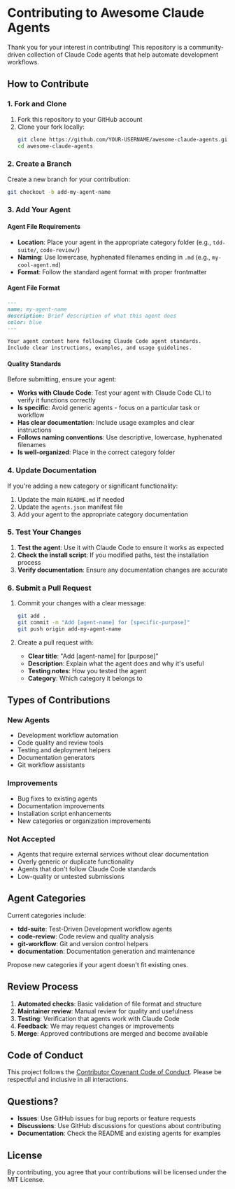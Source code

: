 # Contributing to Awesome Claude Agents

Thank you for your interest in contributing! This repository is a community-driven collection of Claude Code agents that help automate development workflows.

## How to Contribute

### 1. Fork and Clone

1. Fork this repository to your GitHub account
2. Clone your fork locally:
   ```bash
   git clone https://github.com/YOUR-USERNAME/awesome-claude-agents.git
   cd awesome-claude-agents
   ```

### 2. Create a Branch

Create a new branch for your contribution:
```bash
git checkout -b add-my-agent-name
```

### 3. Add Your Agent

#### Agent File Requirements

- **Location**: Place your agent in the appropriate category folder (e.g., `tdd-suite/`, `code-review/`)
- **Naming**: Use lowercase, hyphenated filenames ending in `.md` (e.g., `my-cool-agent.md`)
- **Format**: Follow the standard agent format with proper frontmatter

#### Agent File Format

```markdown
---
name: my-agent-name
description: Brief description of what this agent does
color: blue
---

Your agent content here following Claude Code agent standards.
Include clear instructions, examples, and usage guidelines.
```

#### Quality Standards

Before submitting, ensure your agent:

- **Works with Claude Code**: Test your agent with Claude Code CLI to verify it functions correctly
- **Is specific**: Avoid generic agents - focus on a particular task or workflow
- **Has clear documentation**: Include usage examples and clear instructions
- **Follows naming conventions**: Use descriptive, lowercase, hyphenated filenames
- **Is well-organized**: Place in the correct category folder

### 4. Update Documentation

If you're adding a new category or significant functionality:

1. Update the main `README.md` if needed
2. Update the `agents.json` manifest file
3. Add your agent to the appropriate category documentation

### 5. Test Your Changes

1. **Test the agent**: Use it with Claude Code to ensure it works as expected
2. **Check the install script**: If you modified paths, test the installation process
3. **Verify documentation**: Ensure any documentation changes are accurate

### 6. Submit a Pull Request

1. Commit your changes with a clear message:
   ```bash
   git add .
   git commit -m "Add [agent-name] for [specific-purpose]"
   git push origin add-my-agent-name
   ```

2. Create a pull request with:
   - **Clear title**: "Add [agent-name] for [purpose]"
   - **Description**: Explain what the agent does and why it's useful
   - **Testing notes**: How you tested the agent
   - **Category**: Which category it belongs to

## Types of Contributions

### New Agents
- Development workflow automation
- Code quality and review tools
- Testing and deployment helpers
- Documentation generators
- Git workflow assistants

### Improvements
- Bug fixes to existing agents
- Documentation improvements
- Installation script enhancements
- New categories or organization improvements

### Not Accepted
- Agents that require external services without clear documentation
- Overly generic or duplicate functionality
- Agents that don't follow Claude Code standards
- Low-quality or untested submissions

## Agent Categories

Current categories include:
- **tdd-suite**: Test-Driven Development workflow agents
- **code-review**: Code review and quality analysis
- **git-workflow**: Git and version control helpers
- **documentation**: Documentation generation and maintenance

Propose new categories if your agent doesn't fit existing ones.

## Review Process

1. **Automated checks**: Basic validation of file format and structure
2. **Maintainer review**: Manual review for quality and usefulness
3. **Testing**: Verification that agents work with Claude Code
4. **Feedback**: We may request changes or improvements
5. **Merge**: Approved contributions are merged and become available

## Code of Conduct

This project follows the [Contributor Covenant Code of Conduct](CODE_OF_CONDUCT.md). Please be respectful and inclusive in all interactions.

## Questions?

- **Issues**: Use GitHub issues for bug reports or feature requests
- **Discussions**: Use GitHub discussions for questions about contributing
- **Documentation**: Check the README and existing agents for examples

## License

By contributing, you agree that your contributions will be licensed under the MIT License.